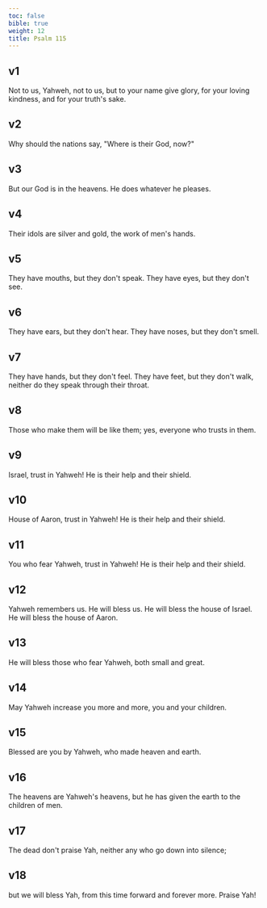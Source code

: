 ```yaml
---
toc: false
bible: true
weight: 12
title: Psalm 115
---
```




## v1 
Not to us, Yahweh, not to us, but to your name give glory, for your loving kindness, and for your truth's sake. 

## v2 
Why should the nations say, "Where is their God, now?" 

## v3 
But our God is in the heavens. He does whatever he pleases. 

## v4 
Their idols are silver and gold, the work of men's hands. 

## v5 
They have mouths, but they don't speak. They have eyes, but they don't see. 

## v6 
They have ears, but they don't hear. They have noses, but they don't smell. 

## v7 
They have hands, but they don't feel. They have feet, but they don't walk, neither do they speak through their throat. 

## v8 
Those who make them will be like them; yes, everyone who trusts in them. 

## v9 
Israel, trust in Yahweh! He is their help and their shield. 

## v10 
House of Aaron, trust in Yahweh! He is their help and their shield. 

## v11 
You who fear Yahweh, trust in Yahweh! He is their help and their shield. 

## v12 
Yahweh remembers us. He will bless us. He will bless the house of Israel. He will bless the house of Aaron. 

## v13 
He will bless those who fear Yahweh, both small and great. 

## v14 
May Yahweh increase you more and more, you and your children. 

## v15 
Blessed are you by Yahweh, who made heaven and earth. 

## v16 
The heavens are Yahweh's heavens, but he has given the earth to the children of men. 

## v17 
The dead don't praise Yah, neither any who go down into silence; 

## v18 
but we will bless Yah, from this time forward and forever more. Praise Yah!
